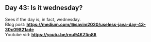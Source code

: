 ## Day 43: Is it wednesday?
Sees if the day is, in fact, wednesday.  
Blog post: **<https://medium.com/@savim2020/useless-java-day-43-30c09821ade>**  
Youtube vid: **<https://youtu.be/rnu94KZ5n88>**
